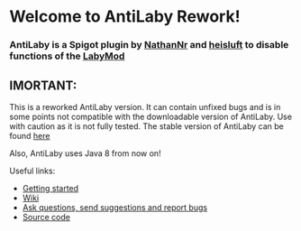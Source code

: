 # Welcome to AntiLaby Rework!
### AntiLaby is a Spigot plugin by [NathanNr](https://github.com/NathanNr/) and [heisluft](https://github.com/heisluft) to disable functions of the [LabyMod](https://www.labymod.net/)

## IMORTANT:
This is a reworked AntiLaby version. It can contain unfixed bugs and is in some points not compatible with the downloadable version of AntiLaby.
Use with caution as it is not fully tested.
The stable version of AntiLaby can be found [here](https://github.com/AntiLaby/AntiLaby)

Also, AntiLaby uses Java 8 from now on!

Useful links:
* [Getting started](https://github.com/AntiLaby/AntiLaby/wiki/Getting-started)
* [Wiki](https://github.com/AntiLaby/AntiLaby/wiki)
* [Ask questions, send suggestions and report bugs](https://github.com/AntiLaby/AntiLaby/issues/new)
* [Source code](https://github.com/AntiLaby/AntiLaby/tree/rework)
